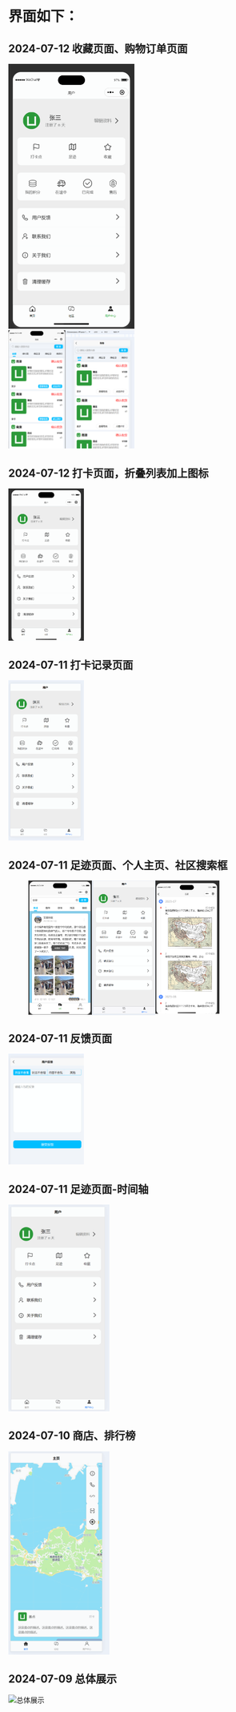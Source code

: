 # 界面如下：

## 2024-07-12 收藏页面、购物订单页面

<img src="./docx/PixPin_2024-07-12_23-47-48.gif" alt="收藏页面" style="width: 50%; height: 50%;">
<img src="./docx/PixPin_2024-07-12_17-44-43.png" alt="购物订单页面" style="width: 50%; height: 50%;">

## 2024-07-12 打卡页面，折叠列表加上图标

<img src="./docx/PixPin_2024-07-12_01-17-41.gif" alt="打卡页面，折叠列表加上图标" style="width: 30%; height: 30%;">

## 2024-07-11 打卡记录页面

<img src="./docx/PixPin_2024-07-11_23-23-08.gif" alt="打卡记录页面" style="width: 30%; height: 30%;">

## 2024-07-11 足迹页面、个人主页、社区搜索框

<div style="display: flex; flex-direction: row; padding: 0 40px">
    <img src="./docx/PixPin_2024-07-11_17-43-41.png" alt="社区搜索框" style="width: 30%; height: 30%;">
    <img src="./docx/PixPin_2024-07-11_17-30-28.png" alt="个人主页" style="width: 30%; height: 30%;">
    <img src="./docx/PixPin_2024-07-11_17-06-08.png" alt="足迹页面" style="width: 30%; height: 30%;">
</div>

## 2024-07-11 反馈页面

<img src="./docx/PixPin_2024-07-11_03-28-42.png" alt="反馈页面" style="width: 30%; height: 30%;">


## 2024-07-11 足迹页面-时间轴

<img src="./docx/PixPin_2024-07-11_00-42-37.gif" alt="足迹页面-时间轴" style="width: 40%; height: 40%;">


## 2024-07-10 商店、排行榜

<img src="./docx/PixPin_2024-07-10_18-02-16.gif" alt="商店、排行榜" style="width: 40%; height: 40%;">


## 2024-07-09 总体展示

<img src="./docx/PixPin_2024-07-09_23-16-11.gif" alt="总体展示" style="width: 40%; height: 40%;">
